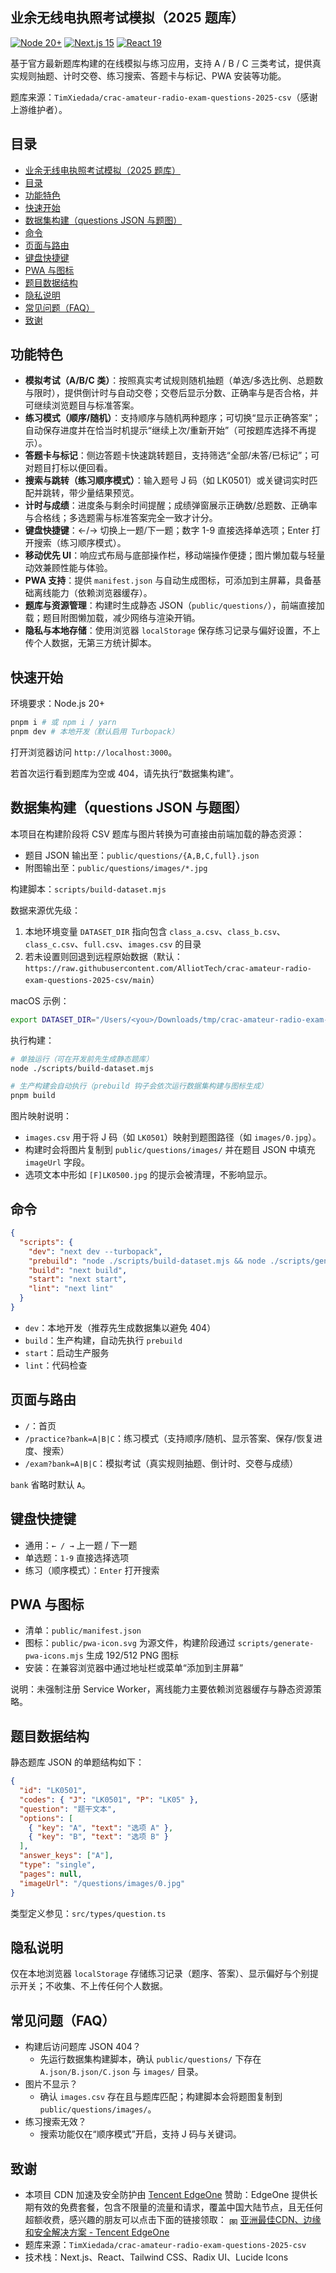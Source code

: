 ## 业余无线电执照考试模拟（2025 题库）

[![Node 20+](https://img.shields.io/badge/Node-%E2%89%A520.0-339933?logo=node.js)](https://nodejs.org)
[![Next.js 15](https://img.shields.io/badge/Next.js-15-black?logo=next.js)](https://nextjs.org)
[![React 19](https://img.shields.io/badge/React-19-61DAFB?logo=react)](https://react.dev)

基于官方最新题库构建的在线模拟与练习应用，支持 A / B / C 三类考试，提供真实规则抽题、计时交卷、练习搜索、答题卡与标记、PWA 安装等功能。

题库来源：`TimXiedada/crac-amateur-radio-exam-questions-2025-csv`（感谢上游维护者）。

## 目录

- [业余无线电执照考试模拟（2025 题库）](#业余无线电执照考试模拟2025-题库)
- [目录](#目录)
- [功能特色](#功能特色)
- [快速开始](#快速开始)
- [数据集构建（questions JSON 与题图）](#数据集构建questions-json-与题图)
- [命令](#命令)
- [页面与路由](#页面与路由)
- [键盘快捷键](#键盘快捷键)
- [PWA 与图标](#pwa-与图标)
- [题目数据结构](#题目数据结构)
- [隐私说明](#隐私说明)
- [常见问题（FAQ）](#常见问题faq)
- [致谢](#致谢)

## 功能特色

- **模拟考试（A/B/C 类）**：按照真实考试规则随机抽题（单选/多选比例、总题数与限时），提供倒计时与自动交卷；交卷后显示分数、正确率与是否合格，并可继续浏览题目与标准答案。
- **练习模式（顺序/随机）**：支持顺序与随机两种题序；可切换“显示正确答案”；自动保存进度并在恰当时机提示“继续上次/重新开始”（可按题库选择不再提示）。
- **答题卡与标记**：侧边答题卡快速跳转题目，支持筛选“全部/未答/已标记”；可对题目打标以便回看。
- **搜索与跳转（练习顺序模式）**：输入题号 J 码（如 LK0501）或关键词实时匹配并跳转，带少量结果预览。
- **计时与成绩**：进度条与剩余时间提醒；成绩弹窗展示正确数/总题数、正确率与合格线；多选题需与标准答案完全一致才计分。
- **键盘快捷键**：←/→ 切换上一题/下一题；数字 1-9 直接选择单选项；Enter 打开搜索（练习顺序模式）。
- **移动优先 UI**：响应式布局与底部操作栏，移动端操作便捷；图片懒加载与轻量动效兼顾性能与体验。
- **PWA 支持**：提供 `manifest.json` 与自动生成图标，可添加到主屏幕，具备基础离线能力（依赖浏览器缓存）。
- **题库与资源管理**：构建时生成静态 JSON（`public/questions/`），前端直接加载；题目附图懒加载，减少网络与渲染开销。
- **隐私与本地存储**：使用浏览器 `localStorage` 保存练习记录与偏好设置，不上传个人数据，无第三方统计脚本。

## 快速开始

环境要求：Node.js 20+

```bash
pnpm i # 或 npm i / yarn
pnpm dev # 本地开发（默认启用 Turbopack）
```

打开浏览器访问 `http://localhost:3000`。

若首次运行看到题库为空或 404，请先执行“数据集构建”。

## 数据集构建（questions JSON 与题图）

本项目在构建阶段将 CSV 题库与图片转换为可直接由前端加载的静态资源：

- 题目 JSON 输出至：`public/questions/{A,B,C,full}.json`
- 附图输出至：`public/questions/images/*.jpg`

构建脚本：`scripts/build-dataset.mjs`

数据来源优先级：

1. 本地环境变量 `DATASET_DIR` 指向包含 `class_a.csv`、`class_b.csv`、`class_c.csv`、`full.csv`、`images.csv` 的目录
2. 若未设置则回退到远程原始数据（默认：`https://raw.githubusercontent.com/AlliotTech/crac-amateur-radio-exam-questions-2025-csv/main`）

macOS 示例：

```bash
export DATASET_DIR="/Users/<you>/Downloads/tmp/crac-amateur-radio-exam-questions-2025-csv"
```

执行构建：

```bash
# 单独运行（可在开发前先生成静态题库）
node ./scripts/build-dataset.mjs

# 生产构建会自动执行（prebuild 钩子会依次运行数据集构建与图标生成）
pnpm build
```

图片映射说明：

- `images.csv` 用于将 J 码（如 `LK0501`）映射到题图路径（如 `images/0.jpg`）。
- 构建时会将图片复制到 `public/questions/images/` 并在题目 JSON 中填充 `imageUrl` 字段。
- 选项文本中形如 `[F]LK0500.jpg` 的提示会被清理，不影响显示。

## 命令

```json
{
  "scripts": {
    "dev": "next dev --turbopack",
    "prebuild": "node ./scripts/build-dataset.mjs && node ./scripts/generate-pwa-icons.mjs",
    "build": "next build",
    "start": "next start",
    "lint": "next lint"
  }
}
```

- `dev`：本地开发（推荐先生成数据集以避免 404）
- `build`：生产构建，自动先执行 `prebuild`
- `start`：启动生产服务
- `lint`：代码检查

## 页面与路由

- `/`：首页
- `/practice?bank=A|B|C`：练习模式（支持顺序/随机、显示答案、保存/恢复进度、搜索）
- `/exam?bank=A|B|C`：模拟考试（真实规则抽题、倒计时、交卷与成绩）

`bank` 省略时默认 `A`。

## 键盘快捷键

- 通用：`← / →` 上一题 / 下一题
- 单选题：`1-9` 直接选择选项
- 练习（顺序模式）：`Enter` 打开搜索

## PWA 与图标

- 清单：`public/manifest.json`
- 图标：`public/pwa-icon.svg` 为源文件，构建阶段通过 `scripts/generate-pwa-icons.mjs` 生成 192/512 PNG 图标
- 安装：在兼容浏览器中通过地址栏或菜单“添加到主屏幕”

说明：未强制注册 Service Worker，离线能力主要依赖浏览器缓存与静态资源策略。

## 题目数据结构

静态题库 JSON 的单题结构如下：

```json
{
  "id": "LK0501",
  "codes": { "J": "LK0501", "P": "LK05" },
  "question": "题干文本",
  "options": [
    { "key": "A", "text": "选项 A" },
    { "key": "B", "text": "选项 B" }
  ],
  "answer_keys": ["A"],
  "type": "single",
  "pages": null,
  "imageUrl": "/questions/images/0.jpg"
}
```

类型定义参见：`src/types/question.ts`

## 隐私说明

仅在本地浏览器 `localStorage` 存储练习记录（题序、答案）、显示偏好与个别提示开关；不收集、不上传任何个人数据。

## 常见问题（FAQ）

- 构建后访问题库 JSON 404？
  - 先运行数据集构建脚本，确认 `public/questions/` 下存在 `A.json/B.json/C.json` 与 `images/` 目录。
- 图片不显示？
  - 确认 `images.csv` 存在且与题库匹配；构建脚本会将题图复制到 `public/questions/images/`。
- 练习搜索无效？
  - 搜索功能仅在“顺序模式”开启，支持 J 码与关键词。

## 致谢
- 本项目 CDN 加速及安全防护由 [Tencent EdgeOne](https://edgeone.ai/?from=github) 赞助：EdgeOne 提供长期有效的免费套餐，包含不限量的流量和请求，覆盖中国大陆节点，且无任何超额收费，感兴趣的朋友可以点击下面的链接领取：  [<img src="https://edgeone.ai/media/34fe3a45-492d-4ea4-ae5d-ea1087ca7b4b.png" alt="图片" style="height: 1em; vertical-align: middle;">](https://edgeone.ai/?from=github) [亚洲最佳CDN、边缘和安全解决方案 - Tencent EdgeOne](https://edgeone.ai/zh?from=github)
- 题库来源：`TimXiedada/crac-amateur-radio-exam-questions-2025-csv`
- 技术栈：Next.js、React、Tailwind CSS、Radix UI、Lucide Icons
